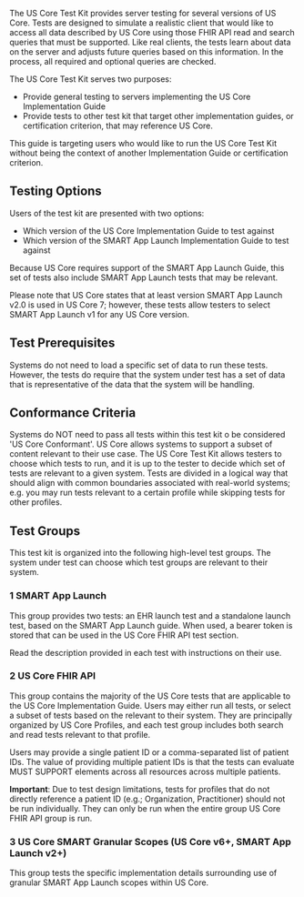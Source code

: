 
The US Core Test Kit provides server testing for several versions of US Core.
Tests are designed to simulate a realistic client that would like to access all
data described by US Core using those FHIR API read and search queries that must
be supported.  Like real clients, the tests learn about data on the server and
adjusts future queries based on this information.  In the process, all required
and optional queries are checked.

The US Core Test Kit serves two purposes:
* Provide general testing to servers implementing the US Core Implementation Guide
* Provide tests to other test kit that target other implementation guides, or
certification criterion, that may reference US Core.

This guide is targeting users who would like to run the US Core Test Kit without
being the context of another Implementation Guide or certification criterion.

## Testing Options

Users of the test kit are presented with two options:

* Which version of the US Core Implementation Guide to test against
* Which version of the SMART App Launch Implementation Guide to test against

Because US Core requires support of the SMART App Launch Guide, this set of
tests also include SMART App Launch tests that may be relevant.

Please note that US Core states that at least version SMART App Launch v2.0 is
used in US Core 7; however, these tests allow testers to select SMART App Launch
v1 for any US Core version.

## Test Prerequisites

Systems do not need to load a specific set of data to run these tests.  However,
the tests do require that the system under test has a set of data that is
representative of the data that the system will be handling.

## Conformance Criteria

Systems do NOT need to pass all tests within this test kit o be considered 'US
Core Conformant'.  US Core allows systems to support a subset of content
relevant to their use case.  The US Core Test Kit allows testers to choose which
tests to run, and it is up to the tester to decide which set of tests are
relevant to a given system.  Tests are divided in a logical way that should align
with common boundaries associated with real-world systems; e.g. you may run
tests relevant to a certain profile while skipping tests for other profiles.

## Test Groups

This test kit is organized into the following high-level test groups.  The system
under test can choose which test groups are relevant to their system.


### 1 SMART App Launch

This group provides two tests: an EHR launch test and a standalone launch test,
based on the SMART App Launch guide.  When used, a bearer token is stored
that can be used in the US Core FHIR API test section.

Read the description provided in each test with instructions on their use.

### 2 US Core FHIR API

This group contains the majority of the US Core tests that are applicable to the
US Core Implementation Guide.  Users may either run all tests, or select a
subset of tests based on the relevant to their system.  They are principally organized
by US Core Profiles, and each test group includes both search and read tests
relevant to that profile.

Users may provide a single patient ID or a comma-separated list of patient IDs.
The value of providing multiple patient IDs is that the tests can evaluate
MUST SUPPORT elements across all resources across multiple patients.

**Important**: Due to test design limitations, tests for profiles that do not
directly reference
a patient ID (e.g.; Organization, Practitioner) should not be run individually.
They can only be run when the entire group US Core FHIR API group is run.

### 3 US Core SMART Granular Scopes (US Core v6+, SMART App Launch v2+)

This group tests the specific implementation details surrounding use of granular
SMART App Launch scopes within US Core.
